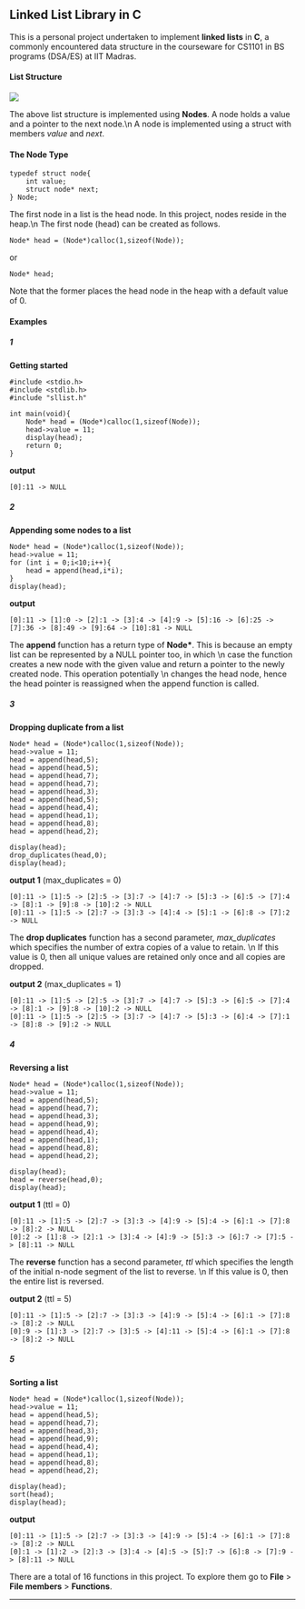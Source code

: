 ## Linked List Library in C 

This is a personal project undertaken to implement **linked lists** in **C**, a commonly encountered data structure in the courseware for CS1101 in BS programs (DSA/ES) at IIT Madras.    

#### List Structure

[![](https://mermaid.ink/img/pako:eNp1kD0LwkAMhv9KiItCXex2g-DXVh0UJ88h9FJbvF7L9SqK-t-N1aEgZgpvnuRNcse0MowKT57qHJKtdiAxO2jMmQw8YHgh23IEjq9hpPEI4_EU5lJ30jj5Byy-QNwDNvskeQMfi9RS0yw5A3G-QVZYqwarLqIm-OrMahDHcY-FWYf2lfmPsvgqGGHJvqTCyG33N6Ex5FyyRiWp4zZ4shq1ewpKbah2N5eiCl42xbY2FHhZkAwrUWVkG1HZFKHy68-_urc9XzJIZOI?type=png)](https://mermaid.live/edit#pako:eNp1kD0LwkAMhv9KiItCXex2g-DXVh0UJ88h9FJbvF7L9SqK-t-N1aEgZgpvnuRNcse0MowKT57qHJKtdiAxO2jMmQw8YHgh23IEjq9hpPEI4_EU5lJ30jj5Byy-QNwDNvskeQMfi9RS0yw5A3G-QVZYqwarLqIm-OrMahDHcY-FWYf2lfmPsvgqGGHJvqTCyG33N6Ex5FyyRiWp4zZ4shq1ewpKbah2N5eiCl42xbY2FHhZkAwrUWVkG1HZFKHy68-_urc9XzJIZOI)

The above list structure is implemented using **Nodes**. A node holds a value and a pointer to the next node.\n
A node is implemented using a struct with members *value* and *next*.

#### The Node Type

```
typedef struct node{
    int value;
    struct node* next;
} Node;
```
The first node in a list is the head node. In this project, nodes reside in the heap.\n
The first node (head) can be created as follows.
```
Node* head = (Node*)calloc(1,sizeof(Node));
```
or
```
Node* head;
```
Note that the former places the head node in the heap with a default value of 0.

#### Examples

##### 1

**Getting started**
```
#include <stdio.h>
#include <stdlib.h>
#include "sllist.h"

int main(void){
    Node* head = (Node*)calloc(1,sizeof(Node));
    head->value = 11;
    display(head);
    return 0;
}
```
**output**
```
[0]:11 -> NULL
```

##### 2

**Appending some nodes to a list**
```
Node* head = (Node*)calloc(1,sizeof(Node));
head->value = 11;
for (int i = 0;i<10;i++){
    head = append(head,i*i);
}
display(head);
```
**output**
```
[0]:11 -> [1]:0 -> [2]:1 -> [3]:4 -> [4]:9 -> [5]:16 -> [6]:25 -> [7]:36 -> [8]:49 -> [9]:64 -> [10]:81 -> NULL
```
The **append** function has a return type of **Node\***. This is because an empty list can be represented by a NULL pointer too, in which \n case the function creates a new node with the given value and return a pointer to the newly created node. This operation potentially \n changes the head node, hence the head pointer is reassigned when the append function is called.

##### 3

**Dropping duplicate from a list**
```
Node* head = (Node*)calloc(1,sizeof(Node));
head->value = 11;
head = append(head,5);
head = append(head,5);
head = append(head,7);
head = append(head,7);
head = append(head,3);
head = append(head,5);
head = append(head,4);
head = append(head,1);
head = append(head,8);
head = append(head,2);

display(head);
drop_duplicates(head,0);
display(head);
```
**output 1** \(max_duplicates = 0\)
```
[0]:11 -> [1]:5 -> [2]:5 -> [3]:7 -> [4]:7 -> [5]:3 -> [6]:5 -> [7]:4 -> [8]:1 -> [9]:8 -> [10]:2 -> NULL
[0]:11 -> [1]:5 -> [2]:7 -> [3]:3 -> [4]:4 -> [5]:1 -> [6]:8 -> [7]:2 -> NULL
```
The **drop duplicates** function has a second parameter, *max_duplicates* which specifies the number of extra copies of a value to retain. \n If this value is 0, then all unique values are retained only once and all copies are dropped.

**output 2** \(max_duplicates = 1\)
```
[0]:11 -> [1]:5 -> [2]:5 -> [3]:7 -> [4]:7 -> [5]:3 -> [6]:5 -> [7]:4 -> [8]:1 -> [9]:8 -> [10]:2 -> NULL
[0]:11 -> [1]:5 -> [2]:5 -> [3]:7 -> [4]:7 -> [5]:3 -> [6]:4 -> [7]:1 -> [8]:8 -> [9]:2 -> NULL
```

##### 4

**Reversing a list**
```
Node* head = (Node*)calloc(1,sizeof(Node));
head->value = 11;
head = append(head,5);
head = append(head,7);
head = append(head,3);
head = append(head,9);
head = append(head,4);
head = append(head,1);
head = append(head,8);
head = append(head,2);

display(head);
head = reverse(head,0);
display(head);
```
**output 1**  \(ttl = 0\)
```
[0]:11 -> [1]:5 -> [2]:7 -> [3]:3 -> [4]:9 -> [5]:4 -> [6]:1 -> [7]:8 -> [8]:2 -> NULL
[0]:2 -> [1]:8 -> [2]:1 -> [3]:4 -> [4]:9 -> [5]:3 -> [6]:7 -> [7]:5 -> [8]:11 -> NULL
```
The **reverse** function has a second parameter, *ttl* which specifies the length of the initial n-node segment of the list to reverse. \n If this value is 0, then the entire list is reversed.

**output 2** \(ttl = 5\)
```
[0]:11 -> [1]:5 -> [2]:7 -> [3]:3 -> [4]:9 -> [5]:4 -> [6]:1 -> [7]:8 -> [8]:2 -> NULL
[0]:9 -> [1]:3 -> [2]:7 -> [3]:5 -> [4]:11 -> [5]:4 -> [6]:1 -> [7]:8 -> [8]:2 -> NULL
```

##### 5

**Sorting a list**
```
Node* head = (Node*)calloc(1,sizeof(Node));
head->value = 11;
head = append(head,5);
head = append(head,7);
head = append(head,3);
head = append(head,9);
head = append(head,4);
head = append(head,1);
head = append(head,8);
head = append(head,2);

display(head);
sort(head);
display(head);
```
**output**
```
[0]:11 -> [1]:5 -> [2]:7 -> [3]:3 -> [4]:9 -> [5]:4 -> [6]:1 -> [7]:8 -> [8]:2 -> NULL
[0]:1 -> [1]:2 -> [2]:3 -> [3]:4 -> [4]:5 -> [5]:7 -> [6]:8 -> [7]:9 -> [8]:11 -> NULL
```

There are a total of 16 functions in this project. To explore them go to **File** \> **File members** \>  **Functions**.

---